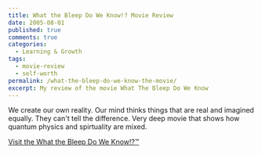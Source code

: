 ```yaml
---
title: What the Bleep Do We Know!? Movie Review
date: 2005-08-01
published: true
comments: true
categories:
  - Learning & Growth
tags:
  - movie-review
  - self-worth
permalink: /what-the-bleep-do-we-know-the-movie/
excerpt: My review of the movie What The Bleep Do We Know
---
```

We create our own reality. Our mind thinks things that are real and imagined equally. They can't tell the difference. Very deep movie that shows how quantum physics and spirtuality are mixed.

<a href="https://www.imdb.com/title/tt0399877/" rel="nofollow">Visit the What the Bleep Do We Know!?™</a>